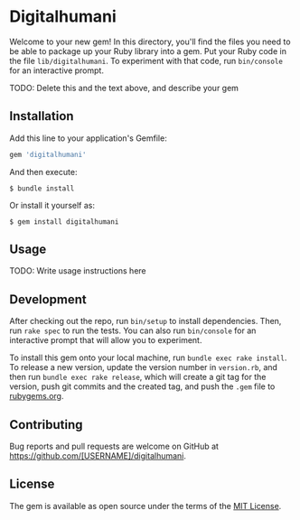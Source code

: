 # Digitalhumani

Welcome to your new gem! In this directory, you'll find the files you need to be able to package up your Ruby library into a gem. Put your Ruby code in the file `lib/digitalhumani`. To experiment with that code, run `bin/console` for an interactive prompt.

TODO: Delete this and the text above, and describe your gem

## Installation

Add this line to your application's Gemfile:

```ruby
gem 'digitalhumani'
```

And then execute:

    $ bundle install

Or install it yourself as:

    $ gem install digitalhumani

## Usage

TODO: Write usage instructions here

## Development

After checking out the repo, run `bin/setup` to install dependencies. Then, run `rake spec` to run the tests. You can also run `bin/console` for an interactive prompt that will allow you to experiment.

To install this gem onto your local machine, run `bundle exec rake install`. To release a new version, update the version number in `version.rb`, and then run `bundle exec rake release`, which will create a git tag for the version, push git commits and the created tag, and push the `.gem` file to [rubygems.org](https://rubygems.org).

## Contributing

Bug reports and pull requests are welcome on GitHub at https://github.com/[USERNAME]/digitalhumani.

## License

The gem is available as open source under the terms of the [MIT License](https://opensource.org/licenses/MIT).
